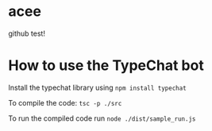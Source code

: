 # acee
github test!

# How to use the TypeChat bot

Install the typechat library using `npm install typechat`

To compile the code:  `tsc -p ./src`

To run the compiled code run `node ./dist/sample_run.js`



